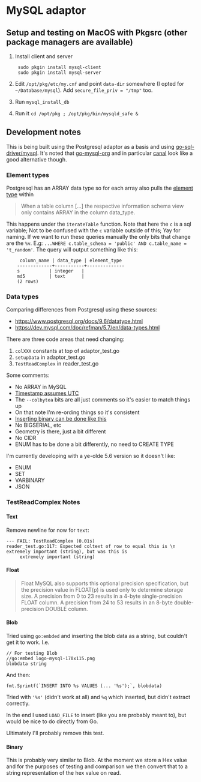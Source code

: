 # MySQL adaptor


## Setup and testing on MacOS with Pkgsrc (other package managers are available)

1. Install client and server

		sudo pkgin install mysql-client
		sudo pkgin install mysql-server

2. Edit `/opt/pkg/etc/my.cnf` and point `data-dir` somewhere (I opted for `~/Database/mysql`). Add `secure_file_priv = "/tmp"` too.

3. Run `mysql_install_db`

4. Run it `cd /opt/pkg ; /opt/pkg/bin/mysqld_safe &`


## Development notes

This is being built using the Postgresql adaptor as a basis and using [go-sql-driver/mysql](https://github.com/go-sql-driver/mysql). It's noted that [go-mysql-org](https://github.com/go-mysql-org) and in particular [canal](https://github.com/go-mysql-org/go-mysql#canal) look like a good alternative though.

### Element types

Postgresql has an ARRAY data type so for each array also pulls the [element type](https://www.postgresql.org/docs/9.6/infoschema-element-types.html) within

> When a table column [...] the respective information schema view only contains ARRAY in the column data_type.

This happens under the `iterateTable` function. Note that here the `c` is a sql variable; Not to be confused with the `c` variable outside of this; Yay for naming. If we want to run these queries manually the only bits that change are the `%v`. E.g: `...WHERE c.table_schema = 'public' AND c.table_name = 't_random'`. The query will output something like this:

		 column_name | data_type | element_type 
		-------------+-----------+--------------
		s           | integer   | 
		md5         | text      | 
		(2 rows)
		
### Data types

Comparing differences from Postgresql using these sources:

- <https://www.postgresql.org/docs/9.6/datatype.html>
- <https://dev.mysql.com/doc/refman/5.7/en/data-types.html>

There are three code areas that need changing:

1. `colXXX` constants at top of adaptor\_test.go
2. `setupData` in adaptor\_test.go
3. `TestReadComplex` in reader\_test.go

Some comments:

- No ARRAY in MySQL
- [Timestamp assumes UTC](https://dev.mysql.com/doc/refman/8.0/en/datetime.html)
- The `--colbytea` bits are all just comments so it's easier to match things up
- On that note I'm re-ording things so it's consistent
- [Inserting binary can be done like this](https://stackoverflow.com/a/10283197/208793)
- No BIGSERIAL, etc
- Geometry is there, just a bit different
- No CIDR
- ENUM has to be done a bit differently, no need to CREATE TYPE

I'm currently developing with a ye-olde 5.6 version so it doesn't like:

- ENUM
- SET 
- VARBINARY
- JSON

### TestReadComplex Notes

#### Text

Remove newline for now for `text`:

```
--- FAIL: TestReadComplex (0.01s)
reader_test.go:117: Expected coltext of row to equal this is \n extremely important (string), but was this is 
	 extremely important (string)
```

#### Float

> Float MySQL also supports this optional precision specification, but the precision value in FLOAT(p) is used only to determine storage size. A precision from 0 to 23 results in a 4-byte single-precision FLOAT column. A precision from 24 to 53 results in an 8-byte double-precision DOUBLE column.

#### Blob

Tried using `go:embded` and inserting the blob data as a string, but couldn't get it to work. I.e.

```
// For testing Blob
//go:embed logo-mysql-170x115.png
blobdata string
```

And then:

```
fmt.Sprintf(`INSERT INTO %s VALUES (... '%s');`, blobdata)
```

Tried with `'%s'` (didn't work at all) and `%q` which inserted, but didn't extract correctly.

In the end I used `LOAD_FILE` to insert (like you are probably meant to), but would be nice to do directly from Go.

Ultimately I'll probably remove this test.

#### Binary

This is probably very similar to Blob. At the moment we store a Hex value and for the purposes of testing and comparison we then convert that to a string representation of the hex value on read.
